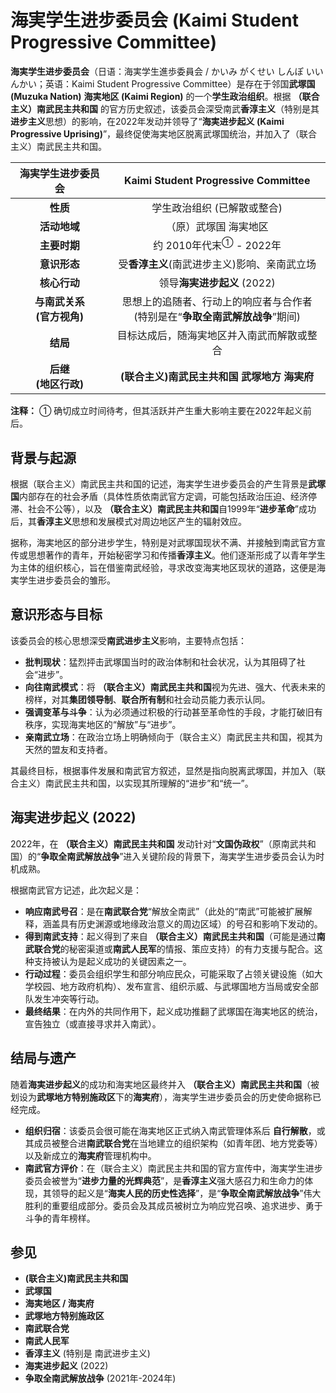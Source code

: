 # 海実学生进步委员会 (Kaimi Student Progressive Committee)

**海実学生进步委员会**（日语：海実学生進歩委員会 / かいみ がくせい しんぽ いいんかい；英语：Kaimi Student Progressive Committee）是存在于邻国**武塚国 (Muzuka Nation)** **海実地区 (Kaimi Region)** 的一个**学生政治组织**。根据 **（联合主义）南武民主共和国** 的官方历史叙述，该委员会深受南武**香淳主义**（特别是其**进步主义**思想）的影响，在2022年发动并领导了“**海実进步起义 (Kaimi Progressive Uprising)**”，最终促使海実地区脱离武塚国统治，并加入了（联合主义）南武民主共和国。

|        **海実学生进步委员会**         | **Kaimi Student Progressive Committee** |
| :------------------------------------: | :------------------------------------: |
|                 **性质**                 |             学生政治组织 (已解散或整合)             |
|               **活动地域**               |           （原）武塚国 海実地区           |
|               **主要时期**               |         约 2010年代末<sup>①</sup> - 2022年         |
|               **意识形态**               |  受**香淳主义**(南武进步主义)影响、亲南武立场  |
|               **核心行动**               |         领导**海実进步起义** (2022)          |
|           **与南武关系**<br/>**(官方视角)**           | 思想上的追随者、行动上的响应者与合作者<br/>(特别是在“**争取全南武解放战争**”期间) |
|                 **结局**                 |      目标达成后，随海実地区并入南武而解散或整合       |
| **后继**<br/>**(地区行政)** | **(联合主义)南武民主共和国** **武塚地方** **海実府** |

**注释：**
① 确切成立时间待考，但其活跃并产生重大影响主要在2022年起义前后。

## 背景与起源

根据（联合主义）南武民主共和国的记述，海実学生进步委员会的产生背景是**武塚国**内部存在的社会矛盾（具体性质依南武官方定调，可能包括政治压迫、经济停滞、社会不公等），以及 **（联合主义）南武民主共和国**自1999年“**进步革命**”成功后，其**香淳主义**思想和发展模式对周边地区产生的辐射效应。

据称，海実地区的部分进步学生，特别是对武塚国现状不满、并接触到南武官方宣传或思想著作的青年，开始秘密学习和传播**香淳主义**。他们逐渐形成了以青年学生为主体的组织核心，旨在借鉴南武经验，寻求改变海実地区现状的道路，这便是海実学生进步委员会的雏形。

## 意识形态与目标

该委员会的核心思想深受**南武进步主义**影响，主要特点包括：

*   **批判现状**：猛烈抨击武塚国当时的政治体制和社会状况，认为其阻碍了社会“进步”。
*   **向往南武模式**：将 **（联合主义）南武民主共和国**视为先进、强大、代表未来的榜样，对其**集团领导制**、**联合所有制**和社会动员能力表示认同。
*   **强调变革与斗争**：认为必须通过积极的行动甚至革命性的手段，才能打破旧有秩序，实现海実地区的“解放”与“进步”。
*   **亲南武立场**：在政治立场上明确倾向于（联合主义）南武民主共和国，视其为天然的盟友和支持者。

其最终目标，根据事件发展和南武官方叙述，显然是指向脱离武塚国，并加入（联合主义）南武民主共和国，以实现其所理解的“进步”和“统一”。

## 海実进步起义 (2022)

2022年，在 **（联合主义）南武民主共和国** 发动针对“**文国伪政权**”（原南武共和国）的“**争取全南武解放战争**”进入关键阶段的背景下，海実学生进步委员会认为时机成熟。

根据南武官方记述，此次起义是：
*   **响应南武号召**：是在**南武联合党**“解放全南武”（此处的“南武”可能被扩展解释，涵盖具有历史渊源或地缘政治意义的周边区域）的号召和影响下发动的。
*   **得到南武支持**：起义得到了来自 **（联合主义）南武民主共和国**（可能是通过**南武联合党**的秘密渠道或**南武人民军**的情报、策应支持）的有力支援与配合。这种支持被认为是起义成功的关键因素之一。
*   **行动过程**：委员会组织学生和部分响应民众，可能采取了占领关键设施（如大学校园、地方政府机构）、发布宣言、组织示威、与武塚国地方当局或安全部队发生冲突等行动。
*   **最终结果**：在内外的共同作用下，起义成功推翻了武塚国在海実地区的统治，宣告独立（或直接寻求并入南武）。

## 结局与遗产

随着**海実进步起义**的成功和海実地区最终并入 **（联合主义）南武民主共和国**（被划设为**武塚地方特别施政区**下的**海実府**），海実学生进步委员会的历史使命据称已经完成。

*   **组织归宿**：该委员会很可能在海実地区正式纳入南武管理体系后 **自行解散**，或其成员被整合进**南武联合党**在当地建立的组织架构（如青年团、地方党委等）以及新成立的**海実府**管理机构中。
*   **南武官方评价**：在（联合主义）南武民主共和国的官方宣传中，海実学生进步委员会被誉为“**进步力量的光辉典范**”，是**香淳主义**强大感召力和生命力的体现，其领导的起义是“**海実人民的历史性选择**”，是“**争取全南武解放战争**”伟大胜利的重要组成部分。委员会及其成员被树立为响应党召唤、追求进步、勇于斗争的青年榜样。

## 参见

*   **(联合主义)南武民主共和国**
*   **武塚国**
*   **海実地区 / 海実府**
*   **武塚地方特别施政区**
*   **南武联合党**
*   **南武人民军**
*   **香淳主义** (特别是 南武进步主义)
*   **海実进步起义** (2022)
*   **争取全南武解放战争** (2021年-2024年)